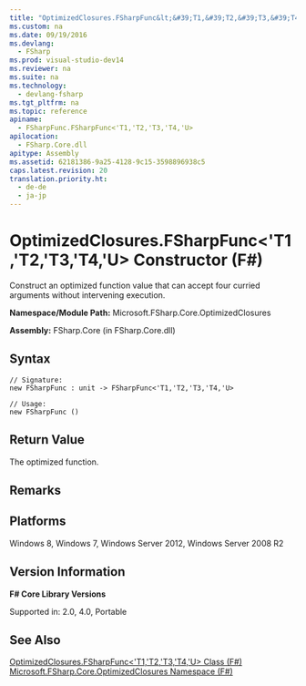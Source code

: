 ```yaml
---
title: "OptimizedClosures.FSharpFunc&lt;&#39;T1,&#39;T2,&#39;T3,&#39;T4,&#39;U&gt; Constructor (F#)"
ms.custom: na
ms.date: 09/19/2016
ms.devlang: 
  - FSharp
ms.prod: visual-studio-dev14
ms.reviewer: na
ms.suite: na
ms.technology: 
  - devlang-fsharp
ms.tgt_pltfrm: na
ms.topic: reference
apiname: 
  - FSharpFunc.FSharpFunc<'T1,'T2,'T3,'T4,'U>
apilocation: 
  - FSharp.Core.dll
apitype: Assembly
ms.assetid: 62181386-9a25-4128-9c15-3598896938c5
caps.latest.revision: 20
translation.priority.ht: 
  - de-de
  - ja-jp
---
```

# OptimizedClosures.FSharpFunc&lt;&#39;T1,&#39;T2,&#39;T3,&#39;T4,&#39;U&gt; Constructor (F#)
Construct an optimized function value that can accept four curried arguments without intervening execution.  
  
 **Namespace/Module Path:** Microsoft.FSharp.Core.OptimizedClosures  
  
 **Assembly:** FSharp.Core (in FSharp.Core.dll)  
  
## Syntax  
  
```  
// Signature:  
new FSharpFunc : unit -> FSharpFunc<'T1,'T2,'T3,'T4,'U>  
  
// Usage:  
new FSharpFunc ()  
```  
  
## Return Value  
 The optimized function.  
  
## Remarks  
  
## Platforms  
 Windows 8, Windows 7, Windows Server 2012, Windows Server 2008 R2  
  
## Version Information  
 **F# Core Library Versions**  
  
 Supported in: 2.0, 4.0, Portable  
  
## See Also  
 [OptimizedClosures.FSharpFunc<'T1,'T2,'T3,'T4,'U> Class (F#)](../vs140/OptimizedClosures.FSharpFunc--T1--T2--T3--T4--U--Class--F#-.md)   
 [Microsoft.FSharp.Core.OptimizedClosures Namespace (F#)](../vs140/Core.OptimizedClosures-Module--F#-.md)